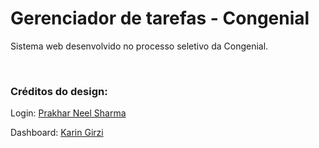 # Gerenciador de tarefas - Congenial
Sistema web desenvolvido no processo seletivo da Congenial.

<br>

### Créditos do design:

Login: [Prakhar Neel Sharma](https://dribbble.com/shots/4815934-Login-Ver-2)

Dashboard: [Karin Girzi](https://dribbble.com/shots/10943578-Task-Manager)